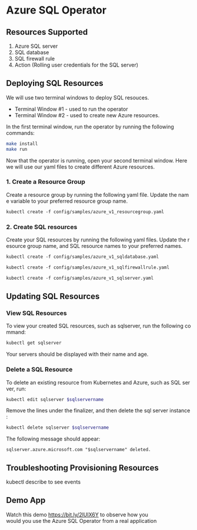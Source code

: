 # Azure SQL Operator

## Resources Supported

1. Azure SQL server
2. SQL database
3. SQL firewall rule
4. Action (Rolling user credentials for the SQL server)

## Deploying SQL Resources

We will use two terminal windows to deploy SQL resouces.

- Terminal Window #1 - used to run the operator
- Terminal Window #2 - used to create new Azure resources.

In the first terminal window, run the operator by running the following commands:

```bash
make install
make run
```

Now that the operator is running, open your second terminal window. Here we will use our yaml files to create different Azure resources.

### 1. Create a Resource Group

Create a resource group by running the following yaml file. Update the name variable to your preferred resource group name.

```bash
kubectl create -f config/samples/azure_v1_resourcegroup.yaml
```

### 2. Create SQL resources

Create your SQL resources by running the following yaml files. Update the resource group name, and SQL resource names to your preferred names.

```bash
kubectl create -f config/samples/azure_v1_sqldatabase.yaml
```

```bash
kubectl create -f config/samples/azure_v1_sqlfirewallrule.yaml
```

```bash
kubectl create -f config/samples/azure_v1_sqlserver.yaml
```

## Updating SQL Resources

### View SQL Resources

To view your created SQL resources, such as sqlserver, run the following command:

```bash
kubectl get sqlserver
```

Your servers should be displayed with their name and age.

### Delete a SQL Resource

To delete an existing resource from Kubernetes and Azure, such as SQL server, run:

```bash
kubectl edit sqlserver $sqlservername
```

Remove the lines under the finalizer, and then delete the sql server instance:

```bash
kubectl delete sqlserver $sqlservername
```

The following message should appear:

`sqlserver.azure.microsoft.com "$sqlservername" deleted.`

## Troubleshooting Provisioning Resources

kubectl describe to see events

## Demo App

Watch this demo <https://bit.ly/2lUIX6Y> to observe how you would you use the Azure SQL Operator from a real application

